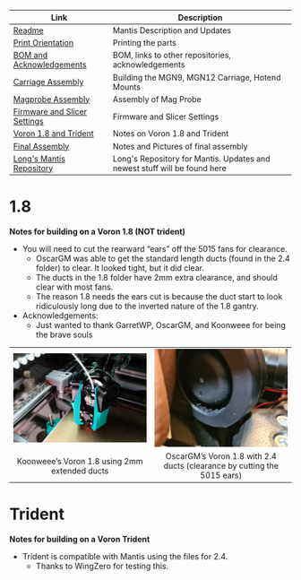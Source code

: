 |  Link  | Description |
|--|--|
| [Readme](readme.md)  |  Mantis Description and Updates |
|  [Print Orientation](print_orientation.md)  |  Printing the parts  |
|  [BOM and Acknowledgements](bom_acknowledgements.md)  |  BOM, links to other repositories, acknowledgements  |
| [Carriage Assembly](carriage_assembly.md) | Building the MGN9, MGN12 Carriage, Hotend Mounts |
|  [Magprobe Assembly](magprobe.md)  |  Assembly of Mag Probe  |
|  [Firmware and Slicer Settings](firmware_slicer_settings.md)  |  Firmware and Slicer Settings |
| [Voron 1.8 and Trident](1.8_trident.md)| Notes on Voron 1.8 and Trident|
|  [Final Assembly](final_assembly.md)| Notes and Pictures of final assembly
|  [Long's Mantis Repository](https://github.com/mandryd/VoronUsers/tree/master/printer_mods/Long/Mantis_Dual_5015) | Long's Repository for Mantis.  Updates and newest stuff will be found here  |


1.8 
============
**Notes for building on a Voron 1.8 (NOT trident)**
- You will need to cut the rearward “ears” off the 5015 fans for clearance.
  - OscarGM was able to get the standard length ducts (found in the 2.4 folder) to clear. It looked tight, but it did clear.
  - The ducts in the 1.8 folder have 2mm extra clearance, and should clear with most fans.
  - The reason 1.8 needs the ears cut is because the duct start to look ridiculously long due to the inverted nature of the 1.8 gantry.
- Acknowledgements:
  - Just wanted to thank GarretWP, OscarGM, and Koonweee for being the brave souls
 <table width=100% border=0>
 <TR>
 <TD align="center" width=50%> <img src="images/1.8_koonweee.png"></TD>
  <TD align="center" width=50%> <img src="images/1.8_OscarGM_cut_ears.jpg"></TD>
 </TR>
 <TR>
 <TD align="center" width=50%>Koonweee’s Voron 1.8 using 2mm extended ducts</TD>
 <TD align="center" width=50%>OscarGM’s Voron 1.8 with 2.4 ducts (clearance by cutting the 5015 ears)</TD>
 </TR>
 </table>
  
Trident
============
**Notes for building on a Voron Trident**
- Trident is compatible with Mantis using the files for 2.4.  
  - Thanks to WingZero for testing this.
